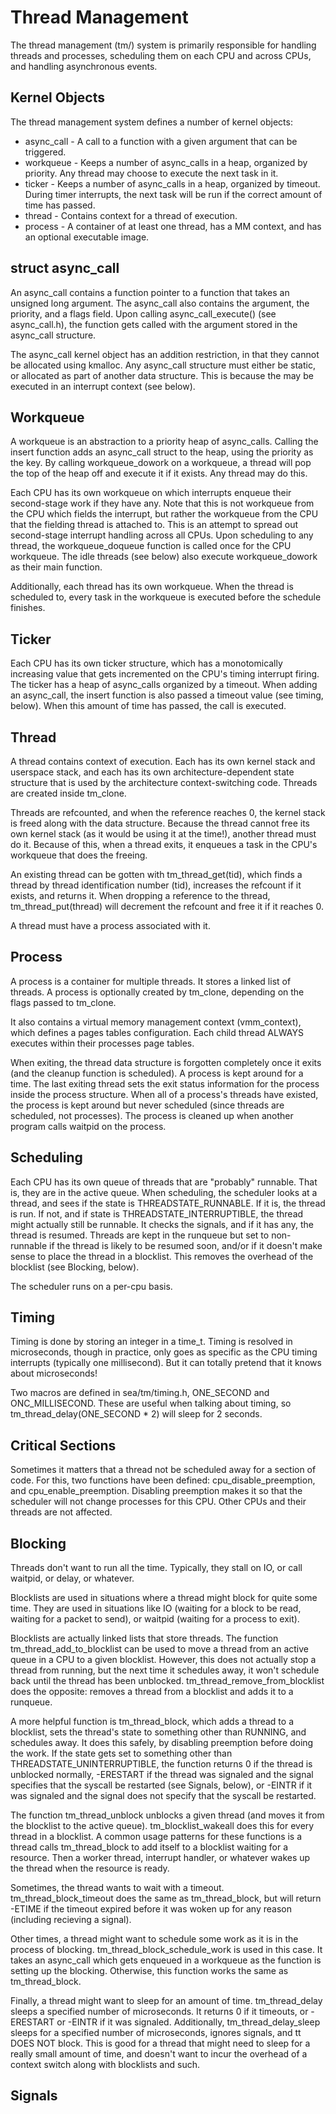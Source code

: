 Thread Management
=================
The thread management (tm/) system is primarily responsible for handling
threads and processes, scheduling them on each CPU and across CPUs, and handling
asynchronous events.

Kernel Objects
--------------
The thread management system defines a number of kernel objects:
* async_call - A call to a function with a given argument that can be triggered.
* workqueue - Keeps a number of async_calls in a heap, organized by priority. Any thread may choose to execute the next task in it.
* ticker - Keeps a number of async_calls in a heap, organized by timeout. During timer interrupts, the next task will be run if the correct amount of time has passed.
* thread - Contains context for a thread of execution.
* process - A container of at least one thread, has a MM context, and has an optional executable image.

struct async_call
-----------------
An async_call contains a function pointer to a function that takes an unsigned long
argument. The async_call also contains the argument, the priority, and a flags field.
Upon calling async_call_execute() (see async_call.h), the function gets called with
the argument stored in the async_call structure.

The async_call kernel object has an addition restriction, in that they cannot be
allocated using kmalloc. Any async_call structure must either be static, or allocated
as part of another data structure. This is because the may be executed in an
interrupt context (see below).

Workqueue
---------
A workqueue is an abstraction to a priority heap of async_calls. Calling the insert
function adds an async_call struct to the heap, using the priority as the key. By
calling workqueue_dowork on a workqueue, a thread will pop the top of the heap off
and execute it if it exists. Any thread may do this.

Each CPU has its own workqueue on which interrupts enqueue their second-stage work
if they have any. Note that this is not workqueue from the CPU which fields the
interrupt, but rather the workqueue from the CPU that the fielding thread is attached
to. This is an attempt to spread out second-stage interrupt handling across all CPUs.
Upon scheduling to any thread, the workqueue_doqueue function is called once for the
CPU workqueue. The idle threads (see below) also execute workqueue_dowork as their
main function.

Additionally, each thread has its own workqueue. When the thread is scheduled to, every
task in the workqueue is executed before the schedule finishes.

Ticker
------
Each CPU has its own ticker structure, which has a monotomically increasing value
that gets incremented on the CPU's timing interrupt firing. The ticker has a heap
of async_calls organized by a timeout. When adding an async_call, the insert function
is also passed a timeout value (see timing, below). When this amount of time has passed,
the call is executed.

Thread
------
A thread contains context of execution. Each has its own kernel stack and userspace
stack, and each has its own architecture-dependent state structure that is used by the
architecture context-switching code. Threads are created inside tm_clone.

Threads are refcounted, and when the reference reaches 0, the kernel stack is freed
along with the data structure. Because the thread cannot free its own kernel stack (as
it would be using it at the time!), another thread must do it. Because of this, when
a thread exits, it enqueues a task in the CPU's workqueue that does the freeing.

An existing thread can be gotten with tm_thread_get(tid), which finds a thread by thread
identification number (tid), increases the refcount if it exists, and returns it.
When dropping a reference to the thread, tm_thread_put(thread) will decrement the
refcount and free it if it reaches 0.

A thread must have a process associated with it.

Process
-------
A process is a container for multiple threads. It stores a linked list of threads.
A process is optionally created by tm_clone, depending on the flags passed to tm_clone.

It also contains a virtual memory management context (vmm_context), which defines a
pages tables configuration. Each child thread ALWAYS executes within their processes
page tables.

When exiting, the thread data structure is forgotten completely once it exits (and the
cleanup function is scheduled). A process is kept around for a time. The last exiting
thread sets the exit status information for the process inside the process structure.
When all of a process's threads have existed, the process is kept around but never
scheduled (since threads are scheduled, not processes). The process is cleaned up when
another program calls waitpid on the process.

Scheduling
----------
Each CPU has its own queue of threads that are "probably" runnable. That is, they
are in the active queue. When scheduling, the scheduler looks at a thread, and sees
if the state is THREADSTATE_RUNNABLE. If it is, the thread is run. If not, and if
state is THREADSTATE_INTERRUPTIBLE, the thread might actually still be runnable. It
checks the signals, and if it has any, the thread is resumed. Threads are kept in
the runqueue but set to non-runnable if the thread is likely to be resumed soon, 
and/or if it doesn't make sense to place the thread in a blocklist. This removes
the overhead of the blocklist (see Blocking, below).

The scheduler runs on a per-cpu basis.

Timing
------
Timing is done by storing an integer in a time_t. Timing is resolved in microseconds,
though in practice, only goes as specific as the CPU timing interrupts (typically one
millisecond). But it can totally pretend that it knows about microseconds!

Two macros are defined in sea/tm/timing.h, ONE_SECOND and ONC_MILLISECOND. These
are useful when talking about timing, so tm_thread_delay(ONE_SECOND * 2) will sleep
for 2 seconds.

Critical Sections
-----------------
Sometimes it matters that a thread not be scheduled away for a section of code. For
this, two functions have been defined: cpu_disable_preemption, and cpu_enable_preemption.
Disabling preemption makes it so that the scheduler will not change processes for
this CPU. Other CPUs and their threads are not affected.

Blocking
--------
Threads don't want to run all the time. Typically, they stall on IO, or call waitpid,
or delay, or whatever.

Blocklists are used in situations where a thread might block for quite some time. They
are used in situations like IO (waiting for a block to be read, waiting for a packet
to send), or waitpid (waiting for a process to exit).

Blocklists are actually linked lists that store threads. The function
tm_thread_add_to_blocklist can be used to move a thread from an active queue in a CPU
to a given blocklist. However, this does not actually stop a thread from running, but
the next time it schedules away, it won't schedule back until the thread has been
unblocked. tm_thread_remove_from_blocklist does the opposite: removes a thread from
a blocklist and adds it to a runqueue.

A more helpful function is tm_thread_block, which adds a thread to a blocklist, sets
the thread's state to something other than RUNNING, and schedules away. It does this
safely, by disabling preemption before doing the work. If the state gets set to
something other than THREADSTATE_UNINTERRUPTIBLE, the function returns 0 if the thread
is unblocked normally, -ERESTART if the thread was signaled and the signal specifies
that the syscall be restarted (see Signals, below), or -EINTR if it was signaled and
the signal does not specify that the syscall be restarted.

The function tm_thread_unblock unblocks a given thread (and moves it from the blocklist
to the active queue). tm_blocklist_wakeall does this for every thread in a blocklist.
A common usage patterns for these functions is a thread calls tm_thread_block to add
itself to a blocklist waiting for a resource. Then a worker thread, interrupt handler,
or whatever wakes up the thread when the resource is ready.

Sometimes, the thread wants to wait with a timeout. tm_thread_block_timeout does the
same as tm_thread_block, but will return -ETIME if the timeout expired before it
was woken up for any reason (including recieving a signal).

Other times, a thread might want to schedule some work as it is in the process of
blocking. tm_thread_block_schedule_work is used in this case. It takes an async_call
which gets enqueued in a workqueue as the function is setting up the blocking.
Otherwise, this function works the same as tm_thread_block.

Finally, a thread might want to sleep for an amount of time. tm_thread_delay sleeps
a specified number of microseconds. It returns 0 if it timeouts, or -ERESTART or -EINTR
if it was signaled. Additionally, tm_thread_delay_sleep sleeps for a specified number
of microseconds, ignores signals, and tt DOES NOT block. This is good for a thread
that might need to sleep for a really small amount of time, and doesn't want to incur
the overhead of a context switch along with blocklists and such.

Signals
-------




